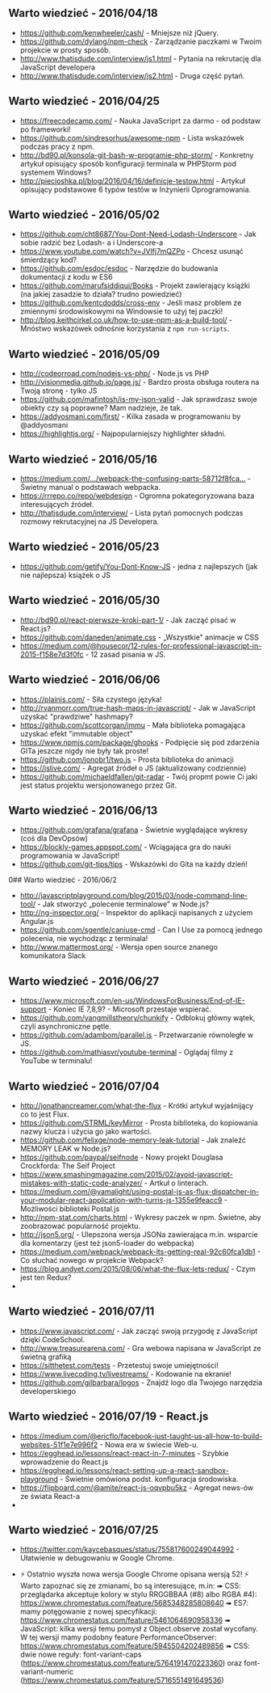 ##  Warto wiedzieć - 2016/04/18 

* https://github.com/kenwheeler/cash/ - Mniejsze niż jQuery. 
* https://github.com/dylang/npm-check - Zarządzanie paczkami w Twoim projekcie w prosty sposób. 
* http://www.thatjsdude.com/interview/js1.html - Pytania na rekrutację dla JavaScript developera 
* http://www.thatjsdude.com/interview/js2.html - Druga część pytań. 


##  Warto wiedzieć - 2016/04/25 

* https://freecodecamp.com/ - Nauka JavaScriprt za darmo - od podstaw po frameworki! 
* https://github.com/sindresorhus/awesome-npm - Lista wskazówek podczas pracy z npm. 
* http://bd90.pl/konsola-git-bash-w-programie-php-storm/ - Konkretny artykuł opisujący sposób konfiguracji terminala w PHPStorm pod systemem Windows? 
* http://piecioshka.pl/blog/2016/04/16/definicje-testow.html - Artykuł opisujący podstawowe 6 typów testów w Inżynierii Oprogramowania.


## Warto wiedzieć - 2016/05/02 

* https://github.com/cht8687/You-Dont-Need-Lodash-Underscore - Jak sobie radzić bez Lodash- a i Underscore-a 
* https://www.youtube.com/watch?v=JVlfj7mQZPo - Chcesz usunąć śmierdzący kod? 
* https://github.com/esdoc/esdoc - Narzędzie do budowania dokumentacji z kodu w ES6 
* https://github.com/marufsiddiqui/Books - Projekt zawierający książki (na jakiej zasadzie to działa? trudno powiedzieć) 
* https://github.com/kentcdodds/cross-env - Jeśli masz problem ze zmiennymi środowiskowymi na Windowsie to użyj tej paczki! 
* http://blog.keithcirkel.co.uk/how-to-use-npm-as-a-build-tool/ - Mnóstwo wskazówek odnośnie korzystania z `npm run-scripts`. 


##  Warto wiedzieć - 2016/05/09 

* http://codeorroad.com/nodejs-vs-php/ - Node.js vs PHP 
* http://visionmedia.github.io/page.js/ - Bardzo prosta obsługa routera na Twoją stronę - tylko JS 
* https://github.com/mafintosh/is-my-json-valid - Jak sprawdzasz swoje obiekty czy są poprawne? Mam nadzieje, że tak. 
* https://addyosmani.com/first/ - Kilka zasada w programowaniu by @addyosmani 
* https://highlightjs.org/ - Najpopularniejszy highlighter składni. 


## Warto wiedzieć - 2016/05/16 
* https://medium.com/…/webpack-the-confusing-parts-58712f8fca… - Świetny manual o podstawach webpacka. 
* https://rrrepo.co/repo/webdesign - Ogromna pokategoryzowana baza interesujących źródeł. 
* http://thatjsdude.com/interview/ - Lista pytań pomocnych podczas rozmowy rekrutacyjnej na JS Developera.


## Warto wiedzieć - 2016/05/23 

* https://github.com/getify/You-Dont-Know-JS - jedna z najlepszych (jak nie najlepsza) książek o JS


## Warto wiedzieć - 2016/05/30 

* http://bd90.pl/react-pierwsze-kroki-part-1/ - Jak zacząć pisać w React.js? 
* https://github.com/daneden/animate.css - „Wszystkie" animacje w CSS 
* https://medium.com/@housecor/12-rules-for-professional-javascript-in-2015-f158e7d3f0fc - 12 zasad pisania w JS. 


## Warto wiedzieć - 2016/06/06 

* https://plainjs.com/ - Siła czystego języka! 
* http://ryanmorr.com/true-hash-maps-in-javascript/ - Jak w JavaScript uzyskać "prawdziwe" hashmapy? 
* https://github.com/scottcorgan/immu - Mała biblioteka pomagająca uzyskać efekt "immutable object" 
* https://www.npmjs.com/package/ghooks - Podpięcie się pod zdarzenia GITa jeszcze nigdy nie były tak proste! 
* https://github.com/jonobr1/two.js - Prosta biblioteka do animacji 
* https://jslive.com/ - Agregat źródeł o JS (aktualizowany codziennie) 
* https://github.com/michaeldfallen/git-radar - Twój propmt powie Ci jaki jest status projektu wersjonowanego przez Git.


## Warto wiedzieć - 2016/06/13 

* https://github.com/grafana/grafana - Świetnie wyglądające wykresy (coś dla DevOpsów) 
* https://blockly-games.appspot.com/ - Wciągająca gra do nauki programowania w JavaScript! 
* https://github.com/git-tips/tips - Wskazówki do Gita na każdy dzień!


0## Warto wiedzieć - 2016/06/2

* http://javascriptplayground.com/blog/2015/03/node-command-line-tool/ - Jak stworzyć „polecenie terminalowe” w Node.js?
* http://ng-inspector.org/ - Inspektor do aplikacji napisanych z użyciem Angular.js
* https://github.com/sgentle/caniuse-cmd - Can I Use za pomocą jednego polecenia, nie wychodząc z terminala!
* http://www.mattermost.org/ - Wersja open source znanego komunikatora Slack

## Warto wiedzieć - 2016/06/27

* https://www.microsoft.com/en-us/WindowsForBusiness/End-of-IE-support - Koniec IE 7,8,9? - Microsoft przestaje wspierać.
* https://github.com/yangmillstheory/chunkify - Odblokuj główny wątek, czyli asynchroniczne pętle.
* https://github.com/adambom/parallel.js - Przetwarzanie równoległe w JS.
* https://github.com/mathiasvr/youtube-terminal - Oglądaj filmy z YouTube w terminalu!

## Warto wiedzieć - 2016/07/04

 * http://jonathancreamer.com/what-the-flux - Krótki artykuł wyjaśnijący co to jest Flux.
 * https://github.com/STRML/keyMirror - Prosta biblioteka, do kopiowania nazwy klucza i użycia go jako wartości.
 * https://github.com/felixge/node-memory-leak-tutorial - Jak znaleźć MEMORY LEAK w Node.js?
 * https://github.com/paypal/seifnode - Nowy projekt Douglasa Crockforda: The Seif Project
 * https://www.smashingmagazine.com/2015/02/avoid-javascript-mistakes-with-static-code-analyzer/ - Artkuł o linterach.
 * https://medium.com/@yamalight/using-postal-js-as-flux-dispatcher-in-your-modular-react-application-with-turris-js-1355e9feacc9 - Możliwości biblioteki Postal.js
 * http://npm-stat.com/charts.html - Wykresy paczek w npm. Świetne, aby zoobrazować popularność projektu.
 * http://json5.org/ - Ulepszona wersja JSONa zawierająca m.in. wsparcie dla komentarzy (jest też json5-loader do webpacka)
 * https://medium.com/webpack/webpack-its-getting-real-92c60fca1db1 - Co słuchać nowego w projekcie Webpack?
 * https://blog.andyet.com/2015/08/06/what-the-flux-lets-redux/ - Czym jest ten Redux?
 * 
 ## Warto wiedzieć - 2016/07/11

 * https://www.javascript.com/ - Jak zacząć swoją przygodę z JavaScript dzięki CodeSchool.
 * http://www.treasurearena.com/ - Gra webowa napisana w JavaScript ze świetną grafiką
 * https://sitthetest.com/tests - Przetestuj swoje umiejętności!
 * https://www.livecoding.tv/livestreams/ - Kodowanie na ekranie!
 * https://github.com/gilbarbara/logos - Znajdź logo dla Twojego narzędzia developerskiego
 
 ## Warto wiedzieć - 2016/07/19 - React.js

 * https://medium.com/@ericflo/facebook-just-taught-us-all-how-to-build-websites-51f1e7e996f2 - Nowa era w świecie Web-u.
 * https://egghead.io/lessons/react-react-in-7-minutes - Szybkie wprowadzenie do React.js
 * https://egghead.io/lessons/react-setting-up-a-react-sandbox-playground - Świetnie omówiona podst. konfiguracja środowiska.
 * https://flipboard.com/@amite/react-js-oqvpbu5kz - Agregat news-ów ze świata React-a
 * 
 ## Warto wiedzieć - 2016/07/25

* https://twitter.com/kaycebasques/status/755817600249044992 - Ułatwienie w debugowaniu w Google Chrome.

* ⚡️ Ostatnio  wyszła nowa wersja Google Chrome opisana wersją 52! ⚡️
Warto zapoznać się ze zmianami, bo są interesujące, m.in:
➠ CSS: przeglądarka akceptuje kolory w stylu RRGGBBAA (#8) albo RGBA #4): https://www.chromestatus.com/feature/5685348285808640
➠ ES7: mamy potęgowanie z nowej specyfikacji: https://www.chromestatus.com/feature/5461064690958336
➠ JavaScript: kilka wersji temu pomysł z Object.observe został wycofany. W tej wersji mamy podobny feature PerformanceObserver: https://www.chromestatus.com/feature/5945504202489856
➠ CSS: dwie nowe reguły: font-variant-caps (https://www.chromestatus.com/feature/5764191470223360) oraz font-variant-numeric (https://www.chromestatus.com/feature/5716551491649536)
